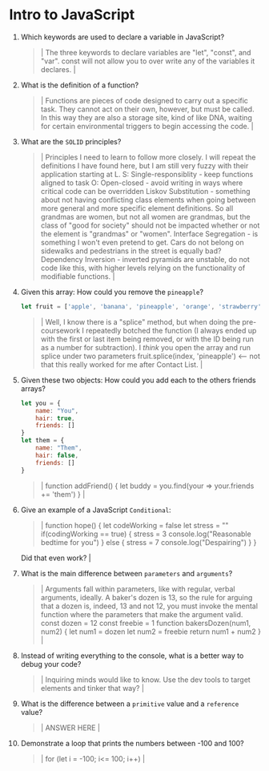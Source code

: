 # Intro to JavaScript
01. Which keywords are used to declare a variable in JavaScript?

    > | The three keywords to declare variables are "let", "const", and "var". const will not allow you to over write any of the variables it declares. |

02. What is the definition of a function?

    > | Functions are pieces of code designed to carry out a specific task. They cannot act on their own, however, but must be called. In this way they are also a storage site, kind of like DNA, waiting for certain environmental triggers to begin accessing the code. |

03. What are the `SOLID` principles?

    > | Principles I need to learn to follow more closely. I will repeat the definitions I have found here, but I am still very fuzzy with their application starting at L.
    S: Single-responsiblity - keep functions aligned to task
    O: Open-closed - avoid writing in ways where critical code can be overridden
    Liskov Substitution - something about not having conflicting class elements when going between more general and more specific element definitions. So all grandmas are women, but not all women are grandmas, but the class of "good for society" should not be impacted whether or not the element is "grandmas" or "women".
    Interface Segregation - is something I won't even pretend to get. Cars do not belong on sidewalks and pedestrians in the street is equally bad?
    Dependency Inversion - inverted pyramids are unstable, do not code like this, with higher levels relying on the functionality of modifiable functions. |

04. Given this array: How could you remove the `pineapple`?

    ```js
    let fruit = ['apple', 'banana', 'pineapple', 'orange', 'strawberry']
    ```

    > | Well, I know there is a "splice" method, but when doing the pre-coursework I repeatedly botched the function (I always ended up with the first or last item being removed, or with the ID being run as a number for subtraction). I _think_ you open the array and run splice under two parameters
    fruit.splice(index, 'pineapple') <-- not that this really worked for me after Contact List. |

05. Given these two objects: How could you add each to the others friends arrays?

    ```js
    let you = {
        name: "You",
        hair: true,
        friends: []
    }
    let them = {
        name: "Them",
        hair: false,
        friends: []
    }

    ```

    > |
    function addFriend() {
  let buddy = you.find(your => your.friends += 'them')
} |

06. Give an example of a JavaScript `Conditional`:

    > | function hope() {
        let codeWorking = false
        let stress = ""
        if(codingWorking == true) {
            stress = 3
            console.log("Reasonable bedtime for you")
        }
        else {
            stress = 7
            console.log("Despairing")
        }
    } 

    Did that even work? |

07. What is the main difference between `parameters` and `arguments`?

    > | Arguments fall within parameters, like with regular, verbal arguments, ideally. A baker's dozen is 13, so the rule for arguing that a dozen is, indeed, 13 and not 12, you must invoke the mental function where the parameters that make the argument valid.
    const dozen = 12
    const freebie = 1
    function bakersDozen(num1, num2) {
        let num1 = dozen
        let num2 = freebie
        return num1 + num2
    } 
    |

08. Instead of writing everything to the console, what is a better way to debug your code?

    > | Inquiring minds would like to know. Use the dev tools to target elements and tinker that way? |

09. What is the difference between a `primitive` value and a `reference` value?

    > | ANSWER HERE |

10. Demonstrate a loop that prints the numbers between -100 and 100?

    > | for (let i = -100; i<= 100; i++) |
